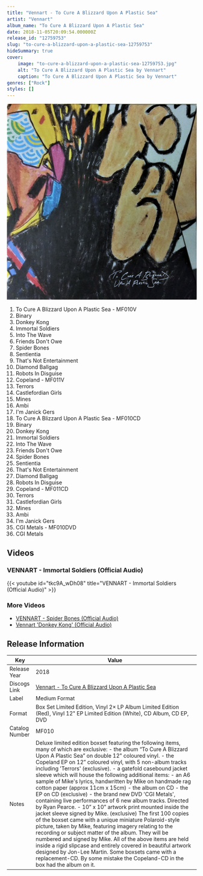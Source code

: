 ```yaml
---
title: "Vennart - To Cure A Blizzard Upon A Plastic Sea"
artist: "Vennart"
album_name: "To Cure A Blizzard Upon A Plastic Sea"
date: 2018-11-05T20:09:54.000000Z
release_id: "12759753"
slug: "to-cure-a-blizzard-upon-a-plastic-sea-12759753"
hideSummary: true
cover:
    image: "to-cure-a-blizzard-upon-a-plastic-sea-12759753.jpg"
    alt: "To Cure A Blizzard Upon A Plastic Sea by Vennart"
    caption: "To Cure A Blizzard Upon A Plastic Sea by Vennart"
genres: ["Rock"]
styles: []
---
```


![To Cure A Blizzard Upon A Plastic Sea by Vennart](to-cure-a-blizzard-upon-a-plastic-sea-12759753.jpg)

<!-- section break -->

1. To Cure A Blizzard Upon A Plastic Sea - MF010V
2. Binary 
3. Donkey Kong
4. Immortal Soldiers
5. Into The Wave 
6. Friends Don't Owe
7. Spider Bones
8. Sentientia 
9. That's Not Entertainment 
10. Diamond Ballgag 
11. Robots In Disguise 
12. Copeland - MF011V
13. Terrors
14. Castlefordian Girls
15. Mines
16. Ambi
17. I'm Janick Gers
18. To Cure A Blizzard Upon A Plastic Sea - MF010CD
19. Binary 
20. Donkey Kong
21. Immortal Soldiers
22. Into The Wave 
23. Friends Don't Owe
24. Spider Bones
25. Sentientia 
26. That's Not Entertainment 
27. Diamond Ballgag 
28. Robots In Disguise 
29. Copeland - MF011CD
30. Terrors
31. Castlefordian Girls
32. Mines
33. Ambi
34. I'm Janick Gers
35. CGI Metals - MF010DVD
36. CGI Metals

<!-- section break -->




## Videos
### VENNART - Immortal Soldiers (Official Audio)
{{< youtube id="tkc9A_wDh08" title="VENNART - Immortal Soldiers (Official Audio)" >}}<br>

### More Videos

- [VENNART - Spider Bones (Official Audio)](https://www.youtube.com/watch?v=JKgOGi636c0)
- [Vennart 'Donkey Kong' (Official Audio)](https://www.youtube.com/watch?v=OOef0N1mbKU)


## Release Information
|  Key           | Value                                                |
| ---------------| ---------------------------------------------------- |
| Release Year   | 2018                                   |
| Discogs Link   | [Vennart - To Cure A Blizzard Upon A Plastic Sea](https://www.discogs.com/release/12759753-Vennart-To-Cure-A-Blizzard-Upon-A-Plastic-Sea) |
| Label          | Medium Format |
| Format         | Box Set Limited Edition, Vinyl 2× LP Album Limited Edition (Red), Vinyl 12" EP Limited Edition (White), CD Album, CD EP, DVD |
| Catalog Number | MF010 |
| Notes | Deluxe limited edition boxset featuring the following items, many of which are exclusive: - the album “To Cure A Blizzard Upon A Plastic Sea” on double 12" coloured vinyl. - the Copeland EP on 12” coloured vinyl, with 5 non-album tracks including 'Terrors' (exclusive). - a gatefold casebound jacket sleeve which will house the following additional items: - an A6 sample of Mike's lyrics, handwritten by Mike on handmade rag cotton paper (approx 11cm x 15cm) - the album on CD - the EP on CD (exclusive) - the brand new DVD 'CGI Metals', containing live performances of 6 new album tracks. Directed by Ryan Pearce. - 10” x 10” artwork print mounted inside the jacket sleeve signed by Mike. (exclusive)  The first 100 copies of the boxset came with a unique miniature Polaroid-style picture, taken by Mike, featuring imagery relating to the recording or subject matter of the album.  They will be numbered and signed by Mike.  All of the above items are held inside a rigid slipcase and entirely covered in beautiful artwork designed by Jon-Lee Martin.  Some boxsets came with a replacement-CD. By some mistake the Copeland-CD in the box had the album on it. |